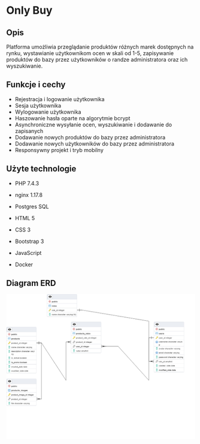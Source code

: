 # Only Buy

## Opis
Platforma umożliwia przeglądanie produktów różnych marek dostępnych na rynku, wystawianie użytkownikom ocen w skali od 1-5, zapisywanie produktów do bazy przez użytkowników o randze administratora oraz ich wyszukiwanie.

## Funkcje i cechy

* Rejestracja i logowanie użytkownika
* Sesja użytkownika
* Wylogowanie użytkownika
* Haszowanie hasła oparte na algorytmie bcrypt
* Asynchroniczne wysyłanie ocen, wyszukiwanie i dodawanie do zapisanych
* Dodawanie nowych produktów do bazy przez administratora
* Dodawanie nowych użytkowników do bazy przez administratora
* Responsywny projekt i tryb mobilny

## Użyte technologie

* PHP 7.4.3
* nginx 1.17.8

* Postgres SQL

* HTML 5
* CSS 3
* Bootstrap 3
* JavaScript
* Docker

## Diagram ERD

![Diagram ERD](./docs/erd.png)